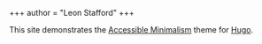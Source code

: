 +++
author = "Leon Stafford"
+++

This site demonstrates the [Accessible Minimalism](https://github.com/leonstafford/accessible-minimalism-hugo-theme) theme for [Hugo](https://gohugo.io).


